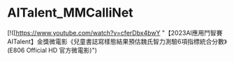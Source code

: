 # AITalent_MMCalliNet


[!([https://www.youtube.com/watch?v=cferDbx4bwY "【2023AI應用鬥智賽AITalent】金獎微電影《兒童書誌寫樣態結果預估魏氏智力測驗6項指標統合分數》(E806 Official HD 官方微電影)")
